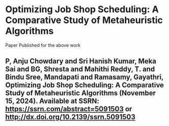 # **Optimizing Job Shop Scheduling: A Comparative Study of Metaheuristic Algorithms**
























Paper Published for the above work
## **P, Anju Chowdary and Sri Hanish Kumar, Meka Sai and BG, Shresta and Mahithi Reddy, T. and Bindu Sree, Mandapati and Ramasamy, Gayathri, Optimizing Job Shop Scheduling: A Comparative Study of Metaheuristic Algorithms (November 15, 2024). Available at SSRN: https://ssrn.com/abstract=5091503 or http://dx.doi.org/10.2139/ssrn.5091503**

